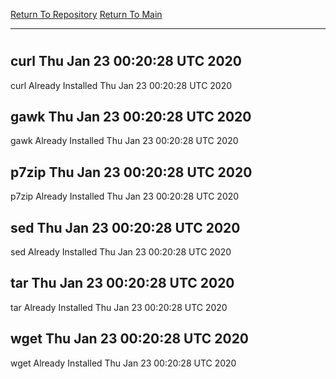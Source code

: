 [Return To Repository](https://github.com/deathbybandaid/piholeparser/)
[Return To Main](https://github.com/deathbybandaid/piholeparser/blob/master/RecentRunLogs/Mainlog.md)
____________________________________
# 
## curl Thu Jan 23 00:20:28 UTC 2020
curl Already Installed Thu Jan 23 00:20:28 UTC 2020
## gawk Thu Jan 23 00:20:28 UTC 2020
gawk Already Installed Thu Jan 23 00:20:28 UTC 2020
## p7zip Thu Jan 23 00:20:28 UTC 2020
p7zip Already Installed Thu Jan 23 00:20:28 UTC 2020
## sed Thu Jan 23 00:20:28 UTC 2020
sed Already Installed Thu Jan 23 00:20:28 UTC 2020
## tar Thu Jan 23 00:20:28 UTC 2020
tar Already Installed Thu Jan 23 00:20:28 UTC 2020
## wget Thu Jan 23 00:20:28 UTC 2020
wget Already Installed Thu Jan 23 00:20:28 UTC 2020
